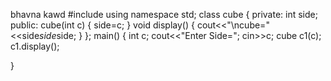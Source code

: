  bhavna kawd
 #include<iostream>
using namespace std;
class cube
{
	private:
		int side;
		public:
			cube(int c)
			{
				side=c;	
			}
			void display()
			{
				cout<<"\ncube="<<side*side*side;
			}
};
main()
{
	int c;
	cout<<"Enter Side=";
	cin>>c;
	cube c1(c);
	c1.display();
	 
}
